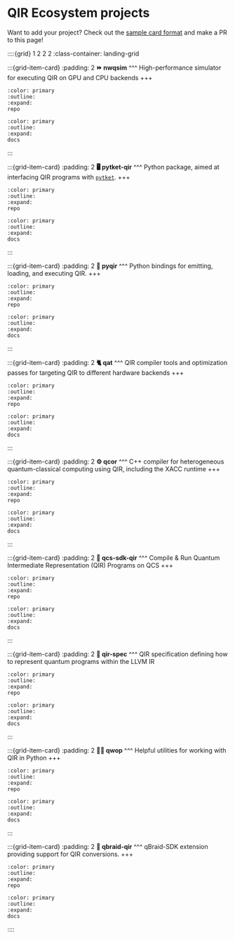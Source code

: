 # QIR Ecosystem projects

Want to add your project? Check out the [sample card format](https://github.com/qir-alliance/qir-book/blob/main/qir-book/project-gallery.md?plain=1#L148) and make a PR to this page!

::::{grid} 1 2 2 2
:class-container: landing-grid

:::{grid-item-card}
:padding: 2
**⏩ nwqsim**
^^^
High-performance simulator for executing QIR on GPU and CPU backends
+++
```{button-link} https://github.com/qir-alliance/nwqsim
:color: primary
:outline:
:expand:
repo
```
```{button-link} https://github.com/qir-alliance/nwqsim#nwqsim-northwest-quantum-circuit-simulation-environment
:color: primary
:outline:
:expand:
docs
```
:::

:::{grid-item-card}
:padding: 2
**🖥️ pytket-qir**
^^^
Python package, aimed at interfacing QIR programs with [`pytket`](https://cqcl.github.io/tket/pytket/api/index.html).
+++
```{button-link} https://github.com/CQCL/pytket-qir
:color: primary
:outline:
:expand:
repo
```
```{button-link} https://github.com/CQCL/pytket-qir
:color: primary
:outline:
:expand:
docs
```
:::

:::{grid-item-card}
:padding: 2
**🐍 pyqir**
^^^
Python bindings for emitting, loading, and executing QIR.
+++
```{button-link} https://github.com/qir-alliance/pyqir
:color: primary
:outline:
:expand:
repo
```
```{button-link} https://qir-alliance.github.io/pyqir/
:color: primary
:outline:
:expand:
docs
```
:::

:::{grid-item-card}
:padding: 2
**🐈 qat**
^^^
QIR compiler tools and optimization passes for targeting QIR to different hardware backends
+++
```{button-link} https://github.com/qir-alliance/qat
:color: primary
:outline:
:expand:
repo
```
```{button-link} https://qir-alliance.github.io/qat/
:color: primary
:outline:
:expand:
docs
```
:::


:::{grid-item-card}
:padding: 2
**⚙️ qcor**
^^^
C++ compiler for heterogeneous quantum-classical computing using QIR, including the XACC runtime
+++
```{button-link} https://github.com/qir-alliance/qcor
:color: primary
:outline:
:expand:
repo
```
```{button-link} https://aide-qc.github.io/deploy/lang_spec/
:color: primary
:outline:
:expand:
docs
```
:::

:::{grid-item-card}
:padding: 2
**🌲 qcs-sdk-qir**
^^^
Compile & Run Quantum Intermediate Representation (QIR) Programs on QCS
+++
```{button-link} https://github.com/rigetti/qcs-sdk-qir
:color: primary
:outline:
:expand:
repo
```
```{button-link} https://github.com/rigetti/qcs-sdk-qir#qcs-qir-sdk
:color: primary
:outline:
:expand:
docs
```
:::

:::{grid-item-card}
:padding: 2
**📃 qir-spec**
^^^
QIR specification defining how to represent quantum programs within the LLVM IR
```{button-link} https://github.com/qir-alliance/qir-spec
:color: primary
:outline:
:expand:
repo
```
```{button-link} https://github.com/qir-alliance/qir-spec/tree/main/specification#quantum-intermediate-representation-qir
:color: primary
:outline:
:expand:
docs
```
:::

:::{grid-item-card}
:padding: 2
**🏃‍♀️ qwop**
^^^
Helpful utilities for working with QIR in Python
+++
```{button-link} https://github.com/crazy4pi314/qwop
:color: primary
:outline:
:expand:
repo
```
```{button-link} https://github.com/crazy4pi314/qwop#qwop--tools-to-help-you-get-running-with-qir-in-python
:color: primary
:outline:
:expand:
docs
```
:::

:::{grid-item-card}
:padding: 2
**🐣 qbraid-qir**
^^^
qBraid-SDK extension providing support for QIR conversions.
+++
```{button-link} https://github.com/qBraid/qbraid-qir
:color: primary
:outline:
:expand:
repo
```
```{button-link} https://docs.qbraid.com/qir
:color: primary
:outline:
:expand:
docs
```

::::
<!-- 
:::{grid-item-card}
:padding: 2
**Project Name**
^^^
Short description of project
+++
```{button-link} https://www.example.com
:color: primary
:outline:
:expand:
repo
```
```{button-link} https://www.example.com
:color: primary
:outline:
:expand:
docs
```
-->
